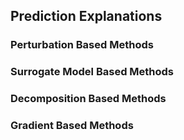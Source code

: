 ## Prediction Explanations

### Perturbation Based Methods

### Surrogate Model Based Methods

### Decomposition Based Methods

### Gradient Based Methods
